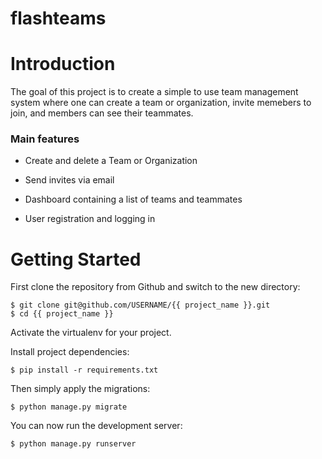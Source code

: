 # flashteams

# Introduction

The goal of this project is to create a simple to use team management system where one can create a team or organization, invite memebers to join, and members can see their teammates.

<!-- ![Default Home View](__screenshots/home.png?raw=true "Title") -->

### Main features

- Create and delete a Team or Organization

- Send invites via email

- Dashboard containing a list of teams and teammates

- User registration and logging in

# Getting Started

First clone the repository from Github and switch to the new directory:

    $ git clone git@github.com/USERNAME/{{ project_name }}.git
    $ cd {{ project_name }}

Activate the virtualenv for your project.

Install project dependencies:

    $ pip install -r requirements.txt

Then simply apply the migrations:

    $ python manage.py migrate

You can now run the development server:

    $ python manage.py runserver
